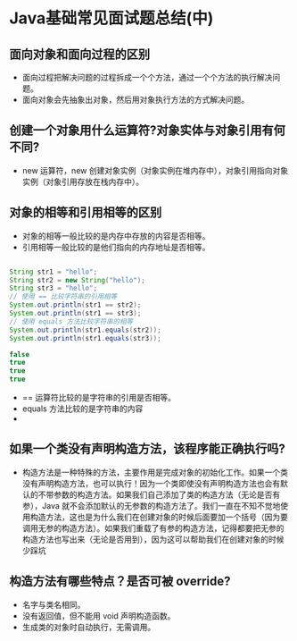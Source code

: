 # Java基础常见面试题总结(中)

## 面向对象和面向过程的区别


* 面向过程把解决问题的过程拆成一个个方法，通过一个个方法的执行解决问题。
* 面向对象会先抽象出对象，然后用对象执行方法的方式解决问题。


## 创建一个对象用什么运算符?对象实体与对象引用有何不同?

* new 运算符，new 创建对象实例（对象实例在堆内存中），对象引用指向对象实例（对象引用存放在栈内存中）。

## 对象的相等和引用相等的区别



* 对象的相等一般比较的是内存中存放的内容是否相等。
* 引用相等一般比较的是他们指向的内存地址是否相等。

```java

String str1 = "hello";
String str2 = new String("hello");
String str3 = "hello";
// 使用 == 比较字符串的引用相等
System.out.println(str1 == str2);
System.out.println(str1 == str3);
// 使用 equals 方法比较字符串的相等
System.out.println(str1.equals(str2));
System.out.println(str1.equals(str3));


```

```java
false
true
true
true


```

*  == 运算符比较的是字符串的引用是否相等。
*  equals 方法比较的是字符串的内容
*  

## 如果一个类没有声明构造方法，该程序能正确执行吗?

* 构造方法是一种特殊的方法，主要作用是完成对象的初始化工作。如果一个类没有声明构造方法，也可以执行！因为一个类即使没有声明构造方法也会有默认的不带参数的构造方法。如果我们自己添加了类的构造方法（无论是否有参），Java 就不会添加默认的无参数的构造方法了。我们一直在不知不觉地使用构造方法，这也是为什么我们在创建对象的时候后面要加一个括号（因为要调用无参的构造方法）。如果我们重载了有参的构造方法，记得都要把无参的构造方法也写出来（无论是否用到），因为这可以帮助我们在创建对象的时候少踩坑

## 构造方法有哪些特点？是否可被 override?


* 名字与类名相同。
* 没有返回值，但不能用 void 声明构造函数。
* 生成类的对象时自动执行，无需调用。





